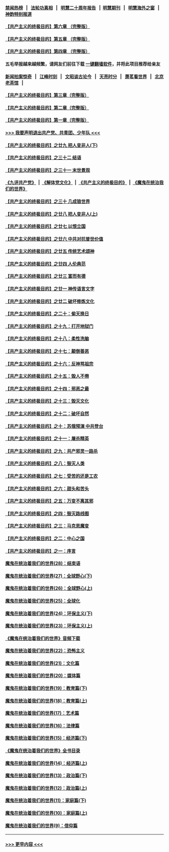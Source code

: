 #### [禁闻热榜](热点新闻.md?=0)  &nbsp;&nbsp;|&nbsp;&nbsp; [法轮功真相](https://github.com/gfw-breaker/truth/blob/master/README.md?=0) &nbsp;&nbsp;|&nbsp;&nbsp; [明慧二十周年报告](https://github.com/gfw-breaker/mh-reports/blob/master/README.md?=0) &nbsp;&nbsp;|&nbsp;&nbsp;[明慧期刊](https://github.com/gfw-breaker/mh-qikan) &nbsp;&nbsp;|&nbsp;&nbsp; [明慧海外之窗](https://github.com/gfw-breaker/mh-news/blob/master/README.md?=0) &nbsp;&nbsp;|&nbsp;&nbsp; [神韵特别报道](https://github.com/gfw-breaker/mh-news/blob/master/shenyun.md?=0)
#### [【共产主义的终极目的】第六章 （完整版）](../pages/nsc422/n11428913.md?t=03081003) 
#### [【共产主义的终极目的】第五章 （完整版）](../pages/nsc422/n11428912.md?t=03081003) 
#### [【共产主义的终极目的】第四章 （完整版）](../pages/nsc422/n11428907.md?t=03081003) 
#### 五毛举报越来越频繁，请网友们前往下载 [一键翻墙软件](https://github.com/gfw-breaker/ssr-accounts)，并将此项目推荐给亲友
#### [新闻拍案惊奇](https://github.com/gfw-breaker/banned-news/blob/master/pages/link4.md) &nbsp;&nbsp;|&nbsp;&nbsp; [江峰时刻](https://github.com/gfw-breaker/banned-news/blob/master/pages/link4.md) &nbsp;&nbsp;|&nbsp;&nbsp; [文昭谈古论今](https://github.com/gfw-breaker/banned-news/blob/master/pages/link4.md) &nbsp;&nbsp;|&nbsp;&nbsp; [天亮时分](https://github.com/gfw-breaker/banned-news/blob/master/pages/link4.md) &nbsp;&nbsp;|&nbsp;&nbsp; [萧茗看世界](https://github.com/gfw-breaker/banned-news/blob/master/pages/link4.md) &nbsp;&nbsp;|&nbsp;&nbsp; [北京老茶馆](https://github.com/gfw-breaker/banned-news/blob/master/pages/link4.md) &nbsp;&nbsp;|&nbsp;&nbsp; 
#### [【共产主义的终极目的】第三章（完整版）](../pages/nsc422/n11428848.md?t=03081003) 
#### [【共产主义的终极目的】第二章（完整版）](../pages/nsc422/n11428831.md?t=03081003) 
#### [【共产主义的终极目的】第一章（完整版）](../pages/nsc422/n11417651.md?t=03081003) 
#### [>>> 我要声明退出共产党、共青团、少年队 <<<](https://github.com/begood0513/goodnews/blob/master/quit/letter.md) 
#### [【共产主义的终极目的】之廿九 把人变非人(下)](../pages/nsc422/n11344140.md?t=03081003) 
#### [【共产主义的终极目的】之三十二 结语](../pages/nsc422/n11360535.md?t=03081003) 
#### [【共产主义的终极目的】之三十一 末世景观](../pages/nsc422/n11351129.md?t=03081003) 
#### [《九评共产党》](https://github.com/begood0513/9ping.md/blob/master/README.md) &nbsp;|&nbsp; [《解体党文化》](../../../../jtdwh.md/blob/master/README.md)  &nbsp;|&nbsp; [《共产主义的终极目的》](../../../../gczydzjmd.md/blob/master/README.md) &nbsp;|&nbsp; [《魔鬼在统治我们的世界》](../../../../mgztzwmdsj.md/blob/master/README.md) 
#### [【共产主义的终极目的】之三十 几成狼世界](../pages/nsc422/n11348280.md?t=03081003) 
#### [【共产主义的终极目的】之廿八 把人变非人(上)](../pages/nsc422/n11340492.md?t=03081003) 
#### [【共产主义的终极目的】之廿七 以恨立国](../pages/nsc422/n11336944.md?t=03081003) 
#### [【共产主义的终极目的】之廿六 中共对抗普世价值](../pages/nsc422/n11324785.md?t=03081003) 
#### [【共产主义的终极目的】之廿五 传统艺术颂神](../pages/nsc422/n11296396.md?t=03081003) 
#### [【共产主义的终极目的】之廿四 人伦典范](../pages/nsc422/n11296397.md?t=03081003) 
#### [【共产主义的终极目的】之廿三 富而有德](../pages/nsc422/n11283598.md?t=03081003) 
#### [【共产主义的终极目的】之廿一 神传语言文字](../pages/nsc422/n11263265.md?t=03081003) 
#### [【共产主义的终极目的】之廿二 破坏修炼文化](../pages/nsc422/n11245728.md?t=03081003) 
#### [【共产主义的终极目的】之二十：偷天换日](../pages/nsc422/n11238846.md?t=03081003) 
#### [【共产主义的终极目的】之十九：打开地狱门](../pages/nsc422/n11206376.md?t=03081003) 
#### [【共产主义的终极目的】之十八：柔性洗脑](../pages/nsc422/n11199994.md?t=03081003) 
#### [【共产主义的终极目的】之十七：颠倒善恶](../pages/nsc422/n11179782.md?t=03081003) 
#### [【共产主义的终极目的】之十六：反神骂祖宗](../pages/nsc422/n11166798.md?t=03081003) 
#### [【共产主义的终极目的】之十五：毁人不倦](../pages/nsc422/n11166792.md?t=03081003) 
#### [【共产主义的终极目的】之十四：邪恶之最](../pages/nsc422/n11150249.md?t=03081003) 
#### [【共产主义的终极目的】之十三：毁灭文化](../pages/nsc422/n11135227.md?t=03081003) 
#### [【共产主义的终极目的】之十二：破坏自然](../pages/nsc422/n11135214.md?t=03081003) 
#### [【共产主义的终极目的】之十：苏俄预演 中共登台](../pages/nsc422/n11118424.md?t=03081003) 
#### [【共产主义的终极目的】之十一：屠杀精英](../pages/nsc422/n11118442.md?t=03081003) 
#### [【共产主义的终极目的】之九：共产邪灵一路杀](../pages/nsc422/n11114139.md?t=03081003) 
#### [【共产主义的终极目的】之八：毁灭人类](../pages/nsc422/n11108503.md?t=03081003) 
#### [【共产主义的终极目的】之七：受苦的还是工农](../pages/nsc422/n11101809.md?t=03081003) 
#### [【共产主义的终极目的】之六：甜头和苦头](../pages/nsc422/n11096971.md?t=03081003) 
#### [【共产主义的终极目的】之五：万变不离其邪](../pages/nsc422/n11091285.md?t=03081003) 
#### [【共产主义的终极目的】之四：毁灭路线图](../pages/nsc422/n11086284.md?t=03081003) 
#### [【共产主义的终极目的】之三：马克思魔变](../pages/nsc422/n11061941.md?t=03081003) 
#### [【共产主义的终极目的】之二：中心之国](../pages/nsc422/n11047728.md?t=03081003) 
#### [【共产主义的终极目的】之一：序言](../pages/nsc422/n11086077.md?t=03081003) 
#### [魔鬼在统治着我们的世界(28)：结束语](../pages/nsc422/n10936246.md?t=03081003) 
#### [魔鬼在统治着我们的世界(27)：全球野心(下)](../pages/nsc422/n10928319.md?t=03081003) 
#### [魔鬼在统治着我们的世界(26)：全球野心(上)](../pages/nsc422/n10900318.md?t=03081003) 
#### [魔鬼在统治着我们的世界(25)：全球化](../pages/nsc422/n10788205.md?t=03081003) 
#### [魔鬼在统治着我们的世界(24)：环保主义(下)](../pages/nsc422/n10695307.md?t=03081003) 
#### [魔鬼在统治着我们的世界(23)：环保主义(上)](../pages/nsc422/n10688613.md?t=03081003) 
#### [《魔鬼在统治着我们的世界》音频下载](../pages/nsc422/n10635553.md?t=03081003) 
#### [魔鬼在统治着我们的世界(22)：恐怖主义](../pages/nsc422/n10614727.md?t=03081003) 
#### [魔鬼在统治着我们的世界(21)：文化篇](../pages/nsc422/n10597706.md?t=03081003) 
#### [魔鬼在统治着我们的世界(20)：媒体篇](../pages/nsc422/n10586579.md?t=03081003) 
#### [魔鬼在统治着我们的世界(19)：教育篇(下)](../pages/nsc422/n10564808.md?t=03081003) 
#### [魔鬼在统治着我们的世界(18)：教育篇(上)](../pages/nsc422/n10526970.md?t=03081003) 
#### [魔鬼在统治着我们的世界(17)：艺术篇](../pages/nsc422/n10499093.md?t=03081003) 
#### [魔鬼在统治着我们的世界(16)：法律篇](../pages/nsc422/n10485969.md?t=03081003) 
#### [魔鬼在统治着我们的世界(15)：经济篇(下)](../pages/nsc422/n10469975.md?t=03081003) 
#### [《魔鬼在统治着我们的世界》全书目录](../pages/nsc422/n10464261.md?t=03081003) 
#### [魔鬼在统治着我们的世界(14)：经济篇(上)](../pages/nsc422/n10457370.md?t=03081003) 
#### [魔鬼在统治着我们的世界(13)：政治篇(下)](../pages/nsc422/n10448270.md?t=03081003) 
#### [魔鬼在统治着我们的世界(12)：政治篇(上)](../pages/nsc422/n10444576.md?t=03081003) 
#### [魔鬼在统治着我们的世界(11)：家庭篇(下)](../pages/nsc422/n10440961.md?t=03081003) 
#### [魔鬼在统治着我们的世界(10)：家庭篇(上)](../pages/nsc422/n10435448.md?t=03081003) 
#### [魔鬼在统治着我们的世界(9)：信仰篇](../pages/nsc422/n10432159.md?t=03081003) 

----
#### [ >>> 更早内容 <<< ](../indexes/nsc422-earlier.md)
